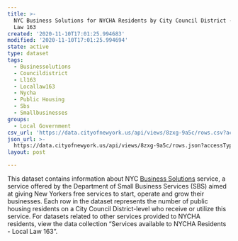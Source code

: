 ```yaml
---
title: >-
  NYC Business Solutions for NYCHA Residents by City Council District - Local
  Law 163
created: '2020-11-10T17:01:25.994683'
modified: '2020-11-10T17:01:25.994694'
state: active
type: dataset
tags:
  - Businessolutions
  - Councildistrict
  - Ll163
  - Locallaw163
  - Nycha
  - Public Housing
  - Sbs
  - Smallbusinesses
groups:
  - Local Government
csv_url: 'https://data.cityofnewyork.us/api/views/8zxg-9a5c/rows.csv?accessType=DOWNLOAD'
json_url: >-
  https://data.cityofnewyork.us/api/views/8zxg-9a5c/rows.json?accessType=DOWNLOAD
layout: post

---
```

This dataset contains information about NYC <a href="https://maps.nyc.gov/sbs/">Business Solutions</a> service, a service offered by the Department of Small Business Services (SBS) aimed at giving New Yorkers free services to start, operate and grow their businesses. Each row in the dataset represents the number of public housing residents on a City Council District-level who receive or utilize this service.
For datasets related to other services provided to NYCHA residents, view the data collection “Services available to NYCHA Residents - Local Law 163”.
